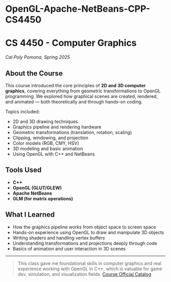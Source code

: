# OpenGL-Apache-NetBeans-CPP-CS4450
# CS 4450 - Computer Graphics  
_Cal Poly Pomona, Spring 2025_

## About the Course  
This course introduced the core principles of **2D and 3D computer graphics**, covering everything from geometric transformations to OpenGL programming. We explored how graphical scenes are created, rendered, and animated — both theoretically and through hands-on coding.

Topics included:
- 2D and 3D drawing techniques
- Graphics pipeline and rendering hardware
- Geometric transformations (translation, rotation, scaling)
- Clipping, windowing, and projection
- Color models (RGB, CMY, HSV)
- 3D modeling and basic animation
- Using OpenGL with C++ and NetBeans

## Tools Used
- **C++**
- **OpenGL (GLUT/GLEW)**
- **Apache NetBeans**
- **GLM (for matrix operations)**

## What I Learned
- How the graphics pipeline works from object space to screen space
- Hands-on experience using OpenGL to draw and manipulate 3D objects
- Writing shaders and handling vertex buffers
- Understanding transformations and projections deeply through code
- Basics of animation and user interaction in 3D scenes

---

> This class gave me foundational skills in computer graphics and real experience working with OpenGL in C++, which is valuable for game dev, simulation, and visualization fields.
[Course Official Catalog](https://catalog.cpp.edu/preview_course_nopop.php?catoid=36&coid=159430)

